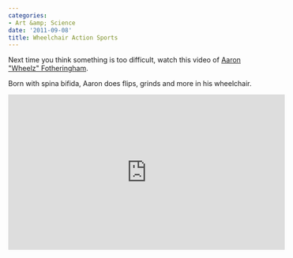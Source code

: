```yaml
---
categories:
- Art &amp; Science
date: '2011-09-08'
title: Wheelchair Action Sports
---
```


Next time you think something is too difficult, watch this video of <a href="http://vimeo.com/20229286">Aaron "Wheelz" Fotheringham</a>.

Born with spina bifida, Aaron does flips, grinds and more in his wheelchair.

<iframe class="alignc" src="https://player.vimeo.com/video/20229286?byline=0&amp;color=ed000c" width="560" height="315" frameborder="0"></iframe>
